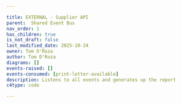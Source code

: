 ```yaml
---

title: EXTERNAL - Supplier API
parent:  Shared Event Bus
nav_order: 1
has_children: true
is_not_draft: false
last_modified_date: 2025-10-24
owner: Tom D'Roza
author: Tom D'Roza
diagrams: []
events-raised: []
events-consumed: [print-letter-available]
description: Listens to all events and generates up the report
c4type: code

---
```


